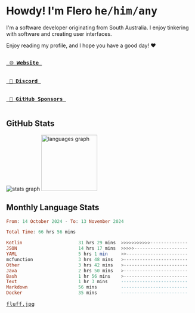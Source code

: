 # Howdy! I'm Flero <kbd>he/him/any</kbd>

I'm a software developer originating from South Australia. I enjoy tinkering with software and creating user interfaces.

Enjoy reading my profile, and I hope you have a good day! :heart:

<a href="https://flero.dev/">
    <kbd>
        <br>
        &nbsp;🌐 <strong>Website</strong>&nbsp;
        <br>
        <br>
    </kbd>
</a>

<a href="https://discord.com/users/1059375676769189938">
    <kbd>
        <br>
        &nbsp;💬 <strong>Discord</strong>&nbsp;
        <br>
        <br>
    </kbd>
</a>

<a href="https://github.com/sponsors/flerouwu">
    <kbd>
        <br>
        &nbsp;🩷 <strong>GitHub Sponsors</strong>&nbsp;
        <br>
        <br>
    </kbd>
</a>

## GitHub Stats
<!-- <p> allows it to be shown side-by-side -->
<div>
  <img src="https://github-readme-stats.vercel.app/api?hide_title=true&hide_rank=false&show_icons=true&include_all_commits=true&count_private=true&disable_animations=true&theme=github_dark&locale=en&hide_border=true&username=flerouwu" alt="stats graph"  />
  <img src="https://github-readme-stats.vercel.app/api/top-langs?locale=en&hide_title=false&langs_count=5&theme=github_dark&hide_border=true&username=flerouwu&layout=compact" alt="languages graph" height="150"  />
</div>

## Monthly Language Stats

<!--START_SECTION:waka-->

```haskell
From: 14 October 2024 - To: 13 November 2024

Total Time: 66 hrs 56 mins

Kotlin                     31 hrs 29 mins  >>>>>>>>>>>--------------   44.58 %
JSON                       14 hrs 17 mins  >>>>>--------------------   20.23 %
YAML                       5 hrs 1 min     >>-----------------------   07.10 %
mcfunction                 3 hrs 48 mins   >------------------------   05.39 %
Other                      3 hrs 42 mins   >------------------------   05.24 %
Java                       2 hrs 50 mins   >------------------------   04.03 %
Bash                       1 hr 56 mins    >------------------------   02.76 %
Text                       1 hr 3 mins     -------------------------   01.50 %
Markdown                   56 mins         -------------------------   01.33 %
Docker                     35 mins         -------------------------   00.84 %
```

<!--END_SECTION:waka-->

<a href="https://raw.githubusercontent.com/flerouwu/flerouwu/main/fluff.jpg">
  <kbd>fluff.jpg</kbd>
</a>
